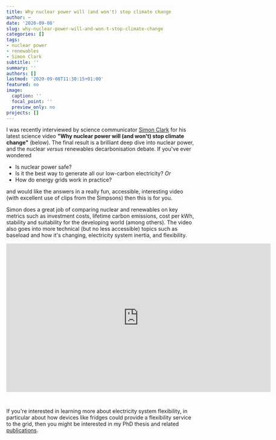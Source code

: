 ```yaml
---
title: Why nuclear power will (and won't) stop climate change
author: ~
date: '2020-09-08'
slug: why-nuclear-power-will-and-won-t-stop-climate-change
categories: []
tags: 
- nuclear power
- renewables
- Simon Clark
subtitle: ''
summary: ''
authors: []
lastmod: '2020-09-08T11:30:15+01:00'
featured: no
image:
  caption: ''
  focal_point: ''
  preview_only: no
projects: []
---
```



I was recently interviewed by science communicator [Simon Clark](https://www.simonoxfphys.com/) for his latest science video **"Why nuclear power will (and won't) stop climate change"** (below). The final result is a brilliant deep dive into nuclear power, and the nuclear _versus_ renewables decarbonisation debate. If you've ever wondered 

- Is nuclear power safe?
- Is it the best way to generate all our low-carbon electricity? _Or_
- How do energy grids work in practice?

and would like the answers in a really fun, accessible, interesting video (with excellent use of clips from the Simpsons) then this is for you.


Simon does a great job of comparing nuclear and renewables on key metrics such as investment costs, lifetime carbon emissions, cost per kWh, stability and suitability for the developing world (among others). The video also goes into more technical (but no less accessible) topics such as baseload and how it's changing, electricity system inertia, and flexibility.

<iframe src="https://www.youtube.com/embed/k13jZ9qHJ5U" width="700" height="394" frameborder="0" style="margin-bottom: 2em;" webkitallowfullscreen mozallowfullscreen allowfullscreen></iframe>

If you're interested in learning more about electricity system flexibility, in particular about how devices like fridges could provide a flexibility service to the grid, then you might be interested in my PhD thesis and related [publications](https://www.ellenwebborn.com/publication/).

